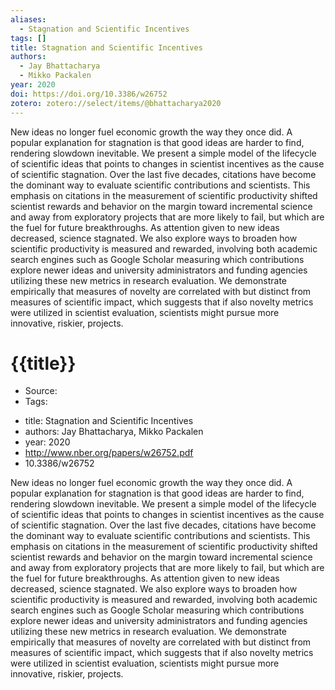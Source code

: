 ```yaml
---
aliases:
  - Stagnation and Scientific Incentives
tags: []
title: Stagnation and Scientific Incentives
authors:
  - Jay Bhattacharya
  - Mikko Packalen
year: 2020
doi: https://doi.org/10.3386/w26752
zotero: zotero://select/items/@bhattacharya2020
---
```

<!-- START_ABSTRACT -->
New ideas no longer fuel economic growth the way they once did. A popular explanation for stagnation is that good ideas are harder to find, rendering slowdown inevitable. We present a simple model of the lifecycle of scientific ideas that points to changes in scientist incentives as the cause of scientific stagnation. Over the last five decades, citations have become the dominant way to evaluate scientific contributions and scientists. This emphasis on citations in the measurement of scientific productivity shifted scientist rewards and behavior on the margin toward incremental science and away from exploratory projects that are more likely to fail, but which are the fuel for future breakthroughs. As attention given to new ideas decreased, science stagnated. We also explore ways to broaden how scientific productivity is measured and rewarded, involving both academic search engines such as Google Scholar measuring which contributions explore newer ideas and university administrators and funding agencies utilizing these new metrics in research evaluation. We demonstrate empirically that measures of novelty are correlated with but distinct from measures of scientific impact, which suggests that if also novelty metrics were utilized in scientist evaluation, scientists might pursue more innovative, riskier, projects.
<!-- END_ABSTRACT -->

<!-- START_TEMPLATE -->
# {{title}}

- Source:
- Tags: 
<!-- END_TEMPLATE -->

- title: Stagnation and Scientific Incentives
- authors: Jay Bhattacharya, Mikko Packalen
- year: 2020
- http://www.nber.org/papers/w26752.pdf
- 10.3386/w26752

New ideas no longer fuel economic growth the way they once did. A popular explanation for stagnation is that good ideas are harder to find, rendering slowdown inevitable. We present a simple model of the lifecycle of scientific ideas that points to changes in scientist incentives as the cause of scientific stagnation. Over the last five decades, citations have become the dominant way to evaluate scientific contributions and scientists. This emphasis on citations in the measurement of scientific productivity shifted scientist rewards and behavior on the margin toward incremental science and away from exploratory projects that are more likely to fail, but which are the fuel for future breakthroughs. As attention given to new ideas decreased, science stagnated. We also explore ways to broaden how scientific productivity is measured and rewarded, involving both academic search engines such as Google Scholar measuring which contributions explore newer ideas and university administrators and funding agencies utilizing these new metrics in research evaluation. We demonstrate empirically that measures of novelty are correlated with but distinct from measures of scientific impact, which suggests that if also novelty metrics were utilized in scientist evaluation, scientists might pursue more innovative, riskier, projects.
